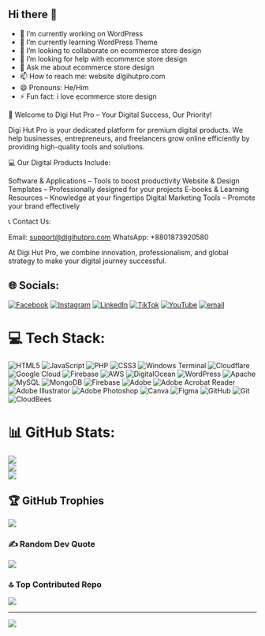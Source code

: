 ## Hi there 👋
- 🔭 I’m currently working on WordPress
- 🌱 I’m currently learning WordPress Theme
- 👯 I’m looking to collaborate on ecommerce store design
- 🤔 I’m looking for help with ecommerce store design
- 💬 Ask me about ecommerce store design
- 📫 How to reach me: website digihutpro.com
- 😄 Pronouns: He/Him
- ⚡ Fun fact: i love ecommerce store design


🌟 Welcome to Digi Hut Pro – Your Digital Success, Our Priority!

Digi Hut Pro is your dedicated platform for premium digital products. We help businesses, entrepreneurs, and freelancers grow online efficiently by providing high-quality tools and solutions.

💻 Our Digital Products Include:

Software & Applications – Tools to boost productivity
Website & Design Templates – Professionally designed for your projects
E-books & Learning Resources – Knowledge at your fingertips
Digital Marketing Tools – Promote your brand effectively


📞 Contact Us:

Email: support@digihutpro.com
WhatsApp: +8801873920580

At Digi Hut Pro, we combine innovation, professionalism, and global strategy to make your digital journey successful.



## 🌐 Socials:
[![Facebook](https://img.shields.io/badge/Facebook-%231877F2.svg?logo=Facebook&logoColor=white)](https://facebook.com/DigiHutPro) [![Instagram](https://img.shields.io/badge/Instagram-%23E4405F.svg?logo=Instagram&logoColor=white)](https://instagram.com/DigiHutPro) [![LinkedIn](https://img.shields.io/badge/LinkedIn-%230077B5.svg?logo=linkedin&logoColor=white)](https://linkedin.com/in/DigiHutPro) [![TikTok](https://img.shields.io/badge/TikTok-%23000000.svg?logo=TikTok&logoColor=white)](https://tiktok.com/@DigiHutPro) [![YouTube](https://img.shields.io/badge/YouTube-%23FF0000.svg?logo=YouTube&logoColor=white)](https://youtube.com/@DigiHutPro) [![email](https://img.shields.io/badge/Email-D14836?logo=gmail&logoColor=white)](mailto:support@digihutpro.com) 

# 💻 Tech Stack:
![HTML5](https://img.shields.io/badge/html5-%23E34F26.svg?style=for-the-badge&logo=html5&logoColor=white) ![JavaScript](https://img.shields.io/badge/javascript-%23323330.svg?style=for-the-badge&logo=javascript&logoColor=%23F7DF1E) ![PHP](https://img.shields.io/badge/php-%23777BB4.svg?style=for-the-badge&logo=php&logoColor=white) ![CSS3](https://img.shields.io/badge/css3-%231572B6.svg?style=for-the-badge&logo=css3&logoColor=white) ![Windows Terminal](https://img.shields.io/badge/Windows%20Terminal-%234D4D4D.svg?style=for-the-badge&logo=windows-terminal&logoColor=white) ![Cloudflare](https://img.shields.io/badge/Cloudflare-F38020?style=for-the-badge&logo=Cloudflare&logoColor=white) ![Google Cloud](https://img.shields.io/badge/GoogleCloud-%234285F4.svg?style=for-the-badge&logo=google-cloud&logoColor=white) ![Firebase](https://img.shields.io/badge/firebase-%23039BE5.svg?style=for-the-badge&logo=firebase) ![AWS](https://img.shields.io/badge/AWS-%23FF9900.svg?style=for-the-badge&logo=amazon-aws&logoColor=white) ![DigitalOcean](https://img.shields.io/badge/DigitalOcean-%230167ff.svg?style=for-the-badge&logo=digitalOcean&logoColor=white) ![WordPress](https://img.shields.io/badge/WordPress-%23117AC9.svg?style=for-the-badge&logo=WordPress&logoColor=white) ![Apache](https://img.shields.io/badge/apache-%23D42029.svg?style=for-the-badge&logo=apache&logoColor=white) ![MySQL](https://img.shields.io/badge/mysql-4479A1.svg?style=for-the-badge&logo=mysql&logoColor=white) ![MongoDB](https://img.shields.io/badge/MongoDB-%234ea94b.svg?style=for-the-badge&logo=mongodb&logoColor=white) ![Firebase](https://img.shields.io/badge/firebase-a08021?style=for-the-badge&logo=firebase&logoColor=ffcd34) ![Adobe](https://img.shields.io/badge/adobe-%23FF0000.svg?style=for-the-badge&logo=adobe&logoColor=white) ![Adobe Acrobat Reader](https://img.shields.io/badge/Adobe%20Acrobat%20Reader-EC1C24.svg?style=for-the-badge&logo=Adobe%20Acrobat%20Reader&logoColor=white) ![Adobe Illustrator](https://img.shields.io/badge/adobe%20illustrator-%23FF9A00.svg?style=for-the-badge&logo=adobe%20illustrator&logoColor=white) ![Adobe Photoshop](https://img.shields.io/badge/adobe%20photoshop-%2331A8FF.svg?style=for-the-badge&logo=adobe%20photoshop&logoColor=white) ![Canva](https://img.shields.io/badge/Canva-%2300C4CC.svg?style=for-the-badge&logo=Canva&logoColor=white) ![Figma](https://img.shields.io/badge/figma-%23F24E1E.svg?style=for-the-badge&logo=figma&logoColor=white) ![GitHub](https://img.shields.io/badge/github-%23121011.svg?style=for-the-badge&logo=github&logoColor=white) ![Git](https://img.shields.io/badge/git-%23F05033.svg?style=for-the-badge&logo=git&logoColor=white) ![CloudBees](https://img.shields.io/badge/CloudBees-1997B5&?logo=cloudbees&logoColor=white&style=for-the-badge)
# 📊 GitHub Stats:
![](https://github-readme-stats.vercel.app/api?username=DigiHutPro&theme=dark&hide_border=false&include_all_commits=false&count_private=false)<br/>
![](https://nirzak-streak-stats.vercel.app/?user=DigiHutPro&theme=dark&hide_border=false)<br/>
![](https://github-readme-stats.vercel.app/api/top-langs/?username=DigiHutPro&theme=dark&hide_border=false&include_all_commits=false&count_private=false&layout=compact)

## 🏆 GitHub Trophies
![](https://github-profile-trophy.vercel.app/?username=DigiHutPro&theme=gruvbox&no-frame=false&no-bg=true&margin-w=4)

### ✍️ Random Dev Quote
![](https://quotes-github-readme.vercel.app/api?type=horizontal&theme=radical)

### 🔝 Top Contributed Repo
![](https://github-contributor-stats.vercel.app/api?username=DigiHutPro&limit=5&theme=dark&combine_all_yearly_contributions=true)

---
[![](https://visitcount.itsvg.in/api?id=DigiHutPro&icon=0&color=0)](https://visitcount.itsvg.in)

<!-- Proudly created with GPRM ( https://gprm.itsvg.in ) -->
